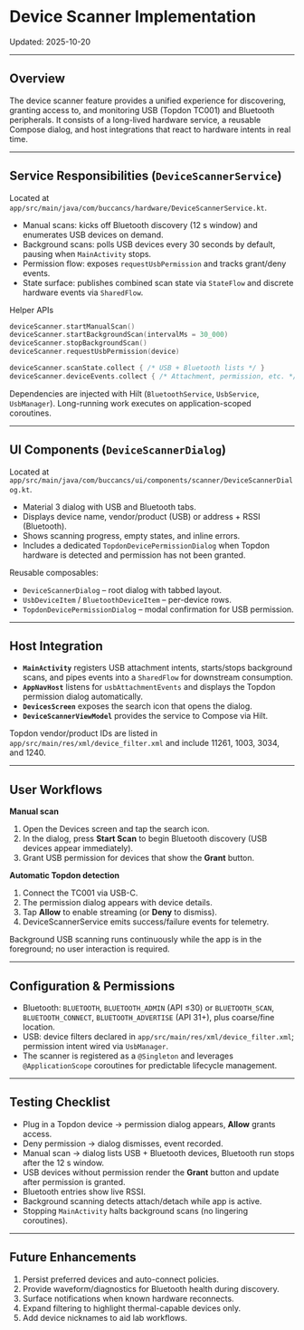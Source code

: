 # Device Scanner Implementation

Updated: 2025-10-20

---

## Overview

The device scanner feature provides a unified experience for discovering,
granting access to, and monitoring USB (Topdon TC001) and Bluetooth peripherals.
It consists of a long-lived hardware service, a reusable Compose dialog, and
host integrations that react to hardware intents in real time.

---

## Service Responsibilities (`DeviceScannerService`)

Located at `app/src/main/java/com/buccancs/hardware/DeviceScannerService.kt`.

- Manual scans: kicks off Bluetooth discovery (12 s window) and enumerates USB
  devices on demand.  
- Background scans: polls USB devices every 30 seconds by default, pausing when
  `MainActivity` stops.  
- Permission flow: exposes `requestUsbPermission` and tracks grant/deny events.  
- State surface: publishes combined scan state via `StateFlow` and discrete
  hardware events via `SharedFlow`.

Helper APIs

```kotlin
deviceScanner.startManualScan()
deviceScanner.startBackgroundScan(intervalMs = 30_000)
deviceScanner.stopBackgroundScan()
deviceScanner.requestUsbPermission(device)

deviceScanner.scanState.collect { /* USB + Bluetooth lists */ }
deviceScanner.deviceEvents.collect { /* Attachment, permission, etc. */ }
```

Dependencies are injected with Hilt (`BluetoothService`, `UsbService`,
`UsbManager`). Long-running work executes on application-scoped coroutines.

---

## UI Components (`DeviceScannerDialog`)

Located at `app/src/main/java/com/buccancs/ui/components/scanner/DeviceScannerDialog.kt`.

- Material 3 dialog with USB and Bluetooth tabs.  
- Displays device name, vendor/product (USB) or address + RSSI (Bluetooth).  
- Shows scanning progress, empty states, and inline errors.  
- Includes a dedicated `TopdonDevicePermissionDialog` when Topdon hardware is
  detected and permission has not been granted.

Reusable composables:

- `DeviceScannerDialog` – root dialog with tabbed layout.  
- `UsbDeviceItem` / `BluetoothDeviceItem` – per-device rows.  
- `TopdonDevicePermissionDialog` – modal confirmation for USB permission.

---

## Host Integration

- **`MainActivity`** registers USB attachment intents, starts/stops background
  scans, and pipes events into a `SharedFlow` for downstream consumption.  
- **`AppNavHost`** listens for `usbAttachmentEvents` and displays the Topdon
  permission dialog automatically.  
- **`DevicesScreen`** exposes the search icon that opens the dialog.  
- **`DeviceScannerViewModel`** provides the service to Compose via Hilt.

Topdon vendor/product IDs are listed in `app/src/main/res/xml/device_filter.xml`
and include 11261, 1003, 3034, and 1240.

---

## User Workflows

**Manual scan**
1. Open the Devices screen and tap the search icon.  
2. In the dialog, press **Start Scan** to begin Bluetooth discovery (USB devices
   appear immediately).  
3. Grant USB permission for devices that show the **Grant** button.

**Automatic Topdon detection**
1. Connect the TC001 via USB-C.  
2. The permission dialog appears with device details.  
3. Tap **Allow** to enable streaming (or **Deny** to dismiss).  
4. DeviceScannerService emits success/failure events for telemetry.

Background USB scanning runs continuously while the app is in the foreground; no
user interaction is required.

---

## Configuration & Permissions

- Bluetooth: `BLUETOOTH`, `BLUETOOTH_ADMIN` (API ≤30) or `BLUETOOTH_SCAN`,
  `BLUETOOTH_CONNECT`, `BLUETOOTH_ADVERTISE` (API 31+), plus coarse/fine
  location.  
- USB: device filters declared in `app/src/main/res/xml/device_filter.xml`;
  permission intent wired via `UsbManager`.  
- The scanner is registered as a `@Singleton` and leverages `@ApplicationScope`
  coroutines for predictable lifecycle management.

---

## Testing Checklist

- Plug in a Topdon device → permission dialog appears, **Allow** grants access.  
- Deny permission → dialog dismisses, event recorded.  
- Manual scan → dialog lists USB + Bluetooth devices, Bluetooth run stops after
  the 12 s window.  
- USB devices without permission render the **Grant** button and update after
  permission is granted.  
- Bluetooth entries show live RSSI.  
- Background scanning detects attach/detach while app is active.  
- Stopping `MainActivity` halts background scans (no lingering coroutines).

---

## Future Enhancements

1. Persist preferred devices and auto-connect policies.  
2. Provide waveform/diagnostics for Bluetooth health during discovery.  
3. Surface notifications when known hardware reconnects.  
4. Expand filtering to highlight thermal-capable devices only.  
5. Add device nicknames to aid lab workflows.
